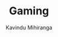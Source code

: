 ---
is_programmatic_layout_5: true
draft: false
title: Gaming
snippet: Gaming
image:
  src: /images/pseo/best-work-management-tools-for-gaming.jpg
  alt: gaming, task management, resource management, productivity
publishDate: 2024-11-29
category: ""
author: Kavindu Mihiranga
tags:
  - gaming
  - Tips
  - Open-Source
  - Team
content_01: |
    The gaming industry is a dynamic and rapidly evolving field, where developers must balance creativity, technical challenges, and tight release schedules. Effective task management tools are vital for success in this industry, as they help teams coordinate complex workflows, track progress, and ensure timely delivery of high-quality games.',
content_02: |
    Gaming studios rely on Worklenz to streamline development cycles, track progress, and enhance collaboration across teams.
description: Discover the best work management tools for gaming including WorkLenz, designed for your specific needs.
related: [best-work-management-tools-for-digital-content-creation, best-work-management-tools-for-media-&-entertainment, best-work-management-tools-for-music-&-sound-production, best-work-management-tools-for-cybersecurity]
---